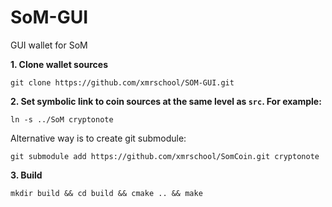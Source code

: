 # SoM-GUI
GUI wallet for SoM

**1. Clone wallet sources**

```
git clone https://github.com/xmrschool/SOM-GUI.git
```

**2. Set symbolic link to coin sources at the same level as `src`. For example:**

```
ln -s ../SoM cryptonote
```

Alternative way is to create git submodule:

```
git submodule add https://github.com/xmrschool/SomCoin.git cryptonote
```

**3. Build**

```
mkdir build && cd build && cmake .. && make
```

